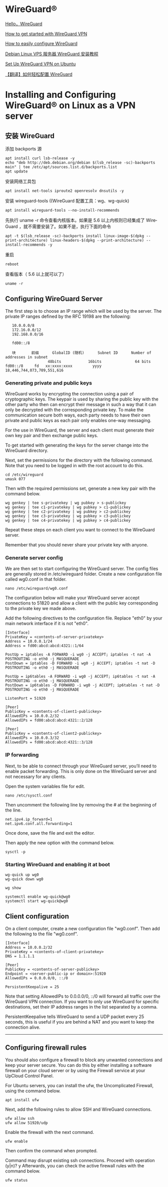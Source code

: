 #  WireGuard®

[Hello，WireGuard](https://tonybai.com/2020/03/29/hello-wireguard/)

[How to get started with WireGuard VPN](https://upcloud.com/community/tutorials/get-started-wireguard-vpn/)

[How to easily configure WireGuard](https://www.stavros.io/posts/how-to-configure-wireguard/)

[Debian Linux VPS 服务器 WireGuard 安装教程](https://p3terx.com/archives/debian-linux-vps-server-wireguard-installation-tutorial.html)

[Set Up WireGuard VPN on Ubuntu](https://www.linode.com/docs/guides/set-up-wireguard-vpn-on-ubuntu/)

[【翻译】如何轻松配置 WireGuard](https://www.wogong.net/blog/2019/01/how-to-configure-wireguard)

#  Installing and Configuring WireGuard® on Linux as a VPN server

## 安装 WireGuard

添加 back­ports 源
```
apt install curl lsb-release -y
echo "deb http://deb.debian.org/debian $(lsb_release -sc)-backports main" | tee /etc/apt/sources.list.d/backports.list
apt update
```
安装网络工具包
```
apt install net-tools iproute2 openresolv dnsutils -y
```
安装 wireguard-tools ((Wire­Guard 配置工具：wg、wg-quick)
```
apt install wireguard-tools --no-install-recommends
```
先执行 uname -r 命令查看内核版本。如果是 5.6 以上内核则已经集成了 Wire­Guard ，就不需要安装了。如果不是，执行下面的命令
```
apt -t $(lsb_release -sc)-backports install linux-image-$(dpkg --print-architecture) linux-headers-$(dpkg --print-architecture) --install-recommends -y
```
重启
```
reboot
```
查看版本（ 5.6 以上就可以了）
```
uname -r
```

## Configuring WireGuard Server

The first step is to choose an IP range which will be used by the server. The private IP ranges defined by the RFC 19198 are the following:
```
   10.0.0.0/8
   172.16.0.0/12
   192.168.0.0/16
   
   fd00::/8
   
   块	   前缀	   GlobalID (随机)	  Subnet ID	     Number of addresses in subnet
                   48bits	         16bits	              64 bits
fd00::/8	 fd	  xx:xxxx:xxxx	       yyyy	          18,446,744,073,709,551,616
```

### Generating private and public keys

WireGuard works by encrypting the connection using a pair of cryptographic keys. The keypair is used by sharing the public key with the other party who then can encrypt their message in such a way that it can only be decrypted with the corresponding private key. To make the communication secure both ways, each party needs to have their own private and public keys as each pair only enables one-way messaging.

For the use in WireGuard, the server and each client must generate their own key pair and then exchange public keys.

To get started with generating the keys for the server change into the WireGuard directory.

Next, set the permissions for the directory with the following command. Note that you need to be logged in with the root account to do this.

```
cd /etc/wireguard
umask 077
```
Then with the required permissions set, generate a new key pair with the command below.
```
wg genkey | tee s-privatekey | wg pubkey > s-publickey
wg genkey | tee c1-privatekey | wg pubkey > c1-publickey
wg genkey | tee c2-privatekey | wg pubkey > c2-publickey
wg genkey | tee c3-privatekey | wg pubkey > c3-publickey
wg genkey | tee c4-privatekey | wg pubkey > c4-publickey
```
Repeat these steps on each client you want to connect to the WireGuard server.

Remember that you should never share your private key with anyone.


### Generate server config

We are then set to start configuring the WireGuard server. The config files are generally stored in /etc/wireguard folder. Create a new configuration file called wg0.conf in that folder.
```
nano /etc/wireguard/wg0.conf
```
The configuration below will make your WireGuard server accept connections to 51820 and allow a client with the public key corresponding to the private key we made above.

Add the following directives to the configuration file. Replace "eth0" by your main network interface if it is not "eth0".
```
[Interface]
PrivateKey = <contents-of-server-privatekey>
Address = 10.0.0.1/24
Address = fd00:abcd:abcd:4321::1/64

PostUp = iptables -A FORWARD -i wg0 -j ACCEPT; iptables -t nat -A POSTROUTING -o eth0 -j MASQUERADE
PostDown = iptables -D FORWARD -i wg0 -j ACCEPT; iptables -t nat -D POSTROUTING -o eth0 -j MASQUERADE

PostUp = ip6tables -A FORWARD -i wg0 -j ACCEPT; ip6tables -t nat -A POSTROUTING -o eth0 -j MASQUERADE
PostDown = ip6tables -D FORWARD -i wg0 -j ACCEPT; ip6tables -t nat -D POSTROUTING -o eth0 -j MASQUERADE

ListenPort = 51920

[Peer]
PublicKey = <contents-of-client1-publickey>
AllowedIPs = 10.0.0.2/32
AllowedIPs = fd00:abcd:abcd:4321::2/128

[Peer]
PublicKey = <contents-of-client2-publickey>
AllowedIPs = 10.0.0.3/32
AllowedIPs = fd00:abcd:abcd:4321::3/128
```

### IP forwarding

Next, to be able to connect through your WireGuard server, you’ll need to enable packet forwarding. This is only done on the WireGuard server and not necessary for any clients.

Open the system variables file for edit.
```
nano /etc/sysctl.conf
```
Then uncomment the following line by removing the # at the beginning of the line.
```
net.ipv4.ip_forward=1
net.ipv6.conf.all.forwarding=1
```
Once done, save the file and exit the editor.

Then apply the new option with the command below.
```
sysctl -p
```


### Starting WireGuard and enabling it at boot
```
wg-quick up wg0
wg-quick down wg0

wg show

systemctl enable wg-quick@wg0
systemctl start wg-quick@wg0

```

## Client configuration 

On a client computer, create a new configuration file "wg0.conf". Then add the following to the file "wg0.conf".

```
[Interface]
Address = 10.0.0.2/32
PrivateKey = <contents-of-client-privatekey>
DNS = 1.1.1.1

[Peer]
PublicKey = <contents-of-server-publickey>
Endpoint = <server-public-ip or domain>:51920
AllowedIPs = 0.0.0.0/0, ::/0

PersistentKeepalive = 25

```
Note that setting AllowedIPs to 0.0.0.0/0, ::/0 will forward all traffic over the WireGuard VPN connection. If you want to only use WireGuard for specific destinations, set their IP address ranges in the list separated by a comma.

PersistentKeepalive tells WireGuard to send a UDP packet every 25 seconds, this is useful if you are behind a NAT and you want to keep the connection alive.

------
   
## Configuring firewall rules

You should also configure a firewall to block any unwanted connections and keep your server secure. You can do this by either installing a software firewall on your cloud server or by using the Firewall service at your UpCloud Control Panel.

For Ubuntu servers, you can install the ufw, the Uncomplicated Firewall, using the command below.
```
apt install ufw
```
Next, add the following rules to allow SSH and WireGuard connections.
```
ufw allow ssh
ufw allow 51920/udp
```
Enable the firewall with the next command.
```
ufw enable
```
Then confirm the command when prompted.

Command may disrupt existing ssh connections. Proceed with operation (y|n)? y
Afterwards, you can check the active firewall rules with the command below.
```
ufw status
```
   
